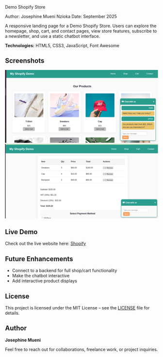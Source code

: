 Demo Shopify Store

Author: Josephine Mueni Nzioka
Date: September 2025

A responsive landing page for a Demo Shopify Store. Users can explore the homepage, shop, cart, and contact pages, view store features, subscribe to a newsletter, and use a static chatbot interface.


**Technologies:** HTML5, CSS3, JavaScript, Font Awesome

## Screenshots

![Shop](/assets/shopify5.png)  
![Cart](/assets/shopify6.png)  

## Live Demo

Check out the live website here: [Shopify](https://github.com/SafnetCo2/Shopify-website)

## Future Enhancements

- Connect to a backend for full shop/cart functionality  
- Make the chatbot interactive  
- Add interactive product displays  

## License

This project is licensed under the MIT License – see the [LICENSE](LICENSE) file for details.

## Author

**Josephine Mueni**  

Feel free to reach out for collaborations, freelance work, or project inquiries.
